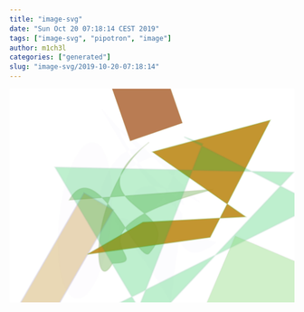 ```yaml
---
title: "image-svg"
date: "Sun Oct 20 07:18:14 CEST 2019"
tags: ["image-svg", "pipotron", "image"]
author: m1ch3l
categories: ["generated"]
slug: "image-svg/2019-10-20-07:18:14"
---
```


![](image.svg)
